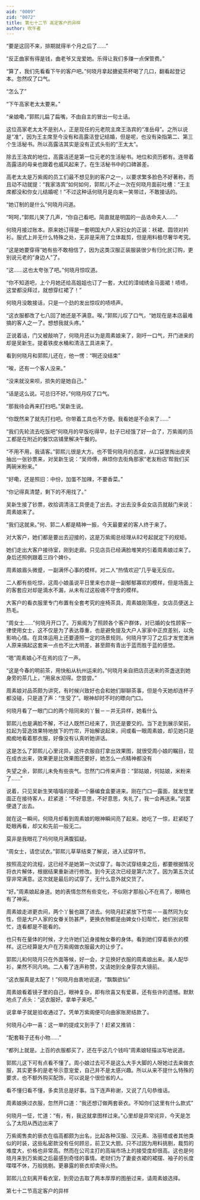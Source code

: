 ```yaml
---
aid: "0009"
zid: "0072"
title: 第七十二节 高定客户的异样
author: 吹牛者
---
```


“要是这回不来，排期就得半个月之后了……”

“反正曲家有得是钱，曲老爷又宠爱她。乐得让我们多赚一点保管费。”

“算了，我们先看看下午的客户吧。”何晓月拿起搪瓷茶杯喝了几口，翻看起登记本。忽然叹了口气。

“怎么了”

“下午高家老太太要来。”

“亲娘嘞，”郭熙儿扁了扁嘴，不由自主的冒出一句土话。

这位高家老太太不是别人，正是现任的元老院主席王洛宾的“准岳母”。之所以说是“准”，因为王主席至今没有和高露洁登记结婚，但是呢，也没有染指第二、第三个生活秘书。所以高露洁其实是没有正式头衔的“王太太”。

除去王洛宾的地位，高露洁还是第一位元老的生活秘书。地位和资历都有。连带着高露洁的母亲也跟着也威风起来了。在生活秘书中的口碑甚差。

高老太太是万紫阁的员工们最不想见到的客户之一，以要求繁多脸色不好著称，而且动不动就提：“我家洛宾”如何如何，郭熙儿不止一次在何晓月面前吐槽：“王主席都没和你女儿结婚呢！”不过这种话何晓月是向来一笑带过，不敢接话的。

“她订制的是什么”何晓月问道。

“呵呵，”郭熙儿笑了几声，“你自己看吧。简直就是明国的一品诰命夫人……”

何晓月接过账本。原来她订得是一套明国大户人家妇女的正装：袄裙、圆领对衿衫。服式上并无什么特殊之处，无非是采用了立体裁剪，但是用料极尽奢华考究。

“这是她要穿得”她有些不敢相信了，因为这类汉服正装服装很少有归化民订购，更别说元老的“身边人”了。

“这……这也太夸张了吧。”何晓月惊叹道。

“你不知道吧，上个月她还给高姐姐也订了一套，大红的漳绒绣金马面裙！啧啧，这堂都没拜过，就想穿红裙了！”

何晓月没敢接话，只是一个劲的发出惊叹的啧啧声。

“这衣服都改了七八回了她还是不满意。唉，”郭熙儿叹了口气，“她现在是本店最难搞的客人之一了。想想我就头疼。”

正说着话，门又被敲响了，何晓月还以为是周素娘来了，刚吁一口气，开门进来的却是吴新生。提着铁皮水桶和清洁工具进来了。

看到何晓月和郭熙儿还在，他一愣：“啊还没结束”

“唉，还有一个客人没来。”

“没来就没来呗，损失的是她自己。”

“话是这么说。可总归不好。”何晓月叹了口气。

“那我待会再来打扫吧。”吴新生说。

“你既然来了就先打扫吧。你带着工具也不方便。我看她是不会来了……”



“我们先轮流去吃饭吧”何晓月的早饭吃得早，肚子已经饿了好一会了，万紫阁的员工都是在附近的餐饮店铺里解决午餐的。

“不用不用，我请客。”郭熙儿很是大方。也不管何晓月的态度，从口袋里掏出皮夹抽出一张钞票来，对吴新生说：“吴师傅，麻烦你去街角那家“老友粉店’帮我们买两碗米粉来。”

“好嘞，还是照旧：中份，加蛋不加辣，不要香菜。”

“你记得真清楚，剩下的不用找了。”

吴新生接了钞票，收拾调清洁工具便走了出去。才出去没多会女店员就敲门来说：周素娘来了。

“我们这就来。”何、郭二人都是精神一振，今天最要紧的客人终于来了。

对大客户，她们都是要出去迎接的，这是万紫阁总经理从82号起就定下的规矩。

她们走出大客户接待室，刚到走廊。只见店员已经满脸堆笑的引着周素娘过来了。身后还照例跟着三四个婢仆。

周素娘眉头微蹙，一副满怀心事的模样。对二人“热情欢迎”几乎毫无反应。

二人都有些吃惊，这周小娘虽说平日里来也亦是一副郁郁寡欢的模样，但是场面上的客套应对却是滴水不漏，从未有过这般魂不守舍的模样。

大客户的看衣服里专门布置有全套考究的座椅茶具，周素娘刚落座，女店员便送上热毛。

“周女士……”何晓月开口了。万紫阁为了照顾各个客户群体，对已婚的女性顾客一律使用女士，这不仅是为了表达尊重，也是避免提及大户人家家中正庶差别，以免影响心情。在具体运用上还要遵照一定的场景规则。何晓月学习了之后才发觉澳洲人原来搞起这套来一点也不比大明差，甚至颇有青出于蓝而胜于蓝的感觉。

“嗯”周素娘心不在焉的应了一声。

“这是今春的明前茶，用快船从杭州运来的。”何晓月亲自把店员送来的茶盏送到她身旁的茶几上，“用泉水沏得。您尝尝。”

周素娘对品茶颇为讲究，有时候兴致好也会和她们聊聊茶事，但是今天她却连杯子都没碰，只是道了声：“生受了”。眼神却时不时的瞟向门口。

何晓月看了一眼门口的两个陪同来的丫鬟－－并无异样，她看什么

郭熙儿也是满脸不解，不过人既然已经来了，货还是要交的。当下走到展示架前，拉起为营造效果特地放下的竹帘，开始解说起来，间或看一眼周素娘，却见她只是痴痴地看着那衣服，好像没有认真听她讲话。

这是怎么了郭熙儿心里诧异。这件衣服自打拿出效果图，就很受周小娘的瞩目，现在成衣出来，效果更是比效果图还要好，她怎么一点精神都没有

失望之余，郭熙儿未免有些丧气。忽然门口传来声音：“郭姑娘，何姑娘，米粉来了……”

说着，只见吴新生笑嘻嘻的提着一个藤编食盒要进来。刚在门口一露面，就发觉里面正在接待客人，赶紧道：“不好意思，不好意思，失礼了，我一会再送来。”说罢便退了出去。

就在这一瞬间，何晓月却看到周素娘的眼神瞬间亮了起来。她吃了一惊，赶紧眨了眨眼再看，却又和先前一般无二。

莫非是我眼花了吗何晓月满腹狐疑。

“周女士，请您试衣。”郭熙儿草草结束了解说，进入试穿环节。

按照高定的流程，这已经不是她第一次试穿了。每次试穿结束之后，都要根据情况将衣片解体，根据结果重新进行修改。到今天这次已经是第六次了。因为第五次试穿非常满意。这次就是最后的试穿了，无什么意外就交货了。

“好。”周素娘起身道。她的表情忽然有些变化，不似刚才那般心不在焉了，眼睛也有了神采。

周素娘走进更衣间，两个丫鬟也跟了进去。何晓月赶紧放下竹帘－－虽然同为女性，但是大户人家的女眷关防甚严，更换衣物都是由婢女仆妇帮忙，她们别说帮忙，连看都是不能看的。

也只有在量体的时候，才允许她们近身接触女眷的身体。看到她们穿着亵衣的模样。这已经算是大户在万紫阁做衣服最大的让步了。

郭熙儿和何晓月只在外面等候，好一会，才见换好衣服的周素娘出来。美人配华衫，果然不同凡响。二人看了连声称赞，又请她到全身穿衣大镜前。

“这衣服真是太配了！”何晓月由衷地说道，“飘飘欲仙”

周素娘看着镜子里的自己，眼神复杂，即有欣喜又有爱慕，还有些许的遗憾。默默地点了点头：“这衣服好。拿单子来吧。”

说拿单子就是验收通过了。凭单万紫阁便可向曲家账房结款了。

何晓月心中一喜：这一单的提成又到手了！赶紧又推销：

“配套鞋子还有小物……”

“都列上就是。上百的衣服都买了，还在乎这几个钱吗”周素娘轻描淡写地说道。

郭熙儿这下可有点看不懂了。周小娘过去可不是这么大手大脚的人呀她过去来做衣服，其实更多的是老爷示意宠爱，自己并不是太感兴趣。所以从来不提什么特殊的要求，也不额外购买配饰，可以说是个很俭省的人。

看不懂归看不懂，多卖货总是好事。当下连声称谢，又说了几句恭维话。

周素娘换过衣服，忽然开口道：“我还想订做两套亵衣。不知你们这里有什么款式”

何晓月一怔，忙道：“有，有，我这就拿图样过来。”心里却是异常诧异，今天是怎么了太阳从西边出来了

万紫阁售卖的亵衣在临高都颇为出名，比起各种汉服、汉元素、洛丽塔或者其他类似的时装，这些私密款没有任何顾忌，前卫又大胆。只不过因为用料挑剔，裁剪的难度大，价格也非常高。然而在公司主打的高端市场上的接受度却很高。这也是何晓月来到万紫阁之后最感到奇怪的事情。老财们为了妻妾衣裙的裙摆、袖子的长度喋喋不休，万般挑剔。更暴露的亵衣却卖得火热。

郭熙儿立刻离开看衣室，到旁边去取了两本厚厚的图册过来，请周素娘选择。

第七十二节高定客户的异样

